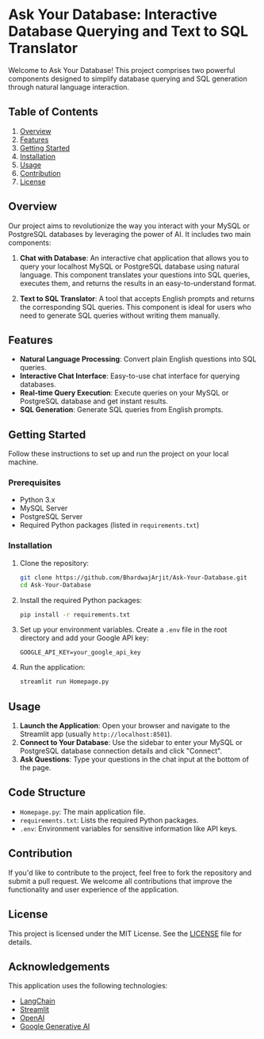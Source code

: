# Ask Your Database: Interactive Database Querying and Text to SQL Translator

Welcome to Ask Your Database! This project comprises two powerful components designed to simplify database querying and SQL generation through natural language interaction.

## Table of Contents
1. [Overview](#overview)
2. [Features](#features)
3. [Getting Started](#getting-started)
4. [Installation](#installation)
5. [Usage](#usage)
6. [Contribution](#contribution)
7. [License](#license)

## Overview

Our project aims to revolutionize the way you interact with your MySQL or PostgreSQL databases by leveraging the power of AI. It includes two main components:

1. **Chat with Database**: An interactive chat application that allows you to query your localhost MySQL or PostgreSQL database using natural language. This component translates your questions into SQL queries, executes them, and returns the results in an easy-to-understand format.
   
2. **Text to SQL Translator**: A tool that accepts English prompts and returns the corresponding SQL queries. This component is ideal for users who need to generate SQL queries without writing them manually.

## Features

- **Natural Language Processing**: Convert plain English questions into SQL queries.
- **Interactive Chat Interface**: Easy-to-use chat interface for querying databases.
- **Real-time Query Execution**: Execute queries on your MySQL or PostgreSQL database and get instant results.
- **SQL Generation**: Generate SQL queries from English prompts.

## Getting Started

Follow these instructions to set up and run the project on your local machine.

### Prerequisites

- Python 3.x
- MySQL Server
- PostgreSQL Server
- Required Python packages (listed in `requirements.txt`)

### Installation

1. Clone the repository:
    ```bash
    git clone https://github.com/BhardwajArjit/Ask-Your-Database.git
    cd Ask-Your-Database
    ```

2. Install the required Python packages:
    ```bash
    pip install -r requirements.txt
    ```

3. Set up your environment variables. Create a `.env` file in the root directory and add your Google API key:
    ```plaintext
    GOOGLE_API_KEY=your_google_api_key
    ```

4. Run the application:
    ```bash
    streamlit run Homepage.py
    ```

## Usage

1. **Launch the Application**: Open your browser and navigate to the Streamlit app (usually `http://localhost:8501`).
2. **Connect to Your Database**: Use the sidebar to enter your MySQL or PostgreSQL database connection details and click "Connect".
3. **Ask Questions**: Type your questions in the chat input at the bottom of the page.

## Code Structure

- `Homepage.py`: The main application file.
- `requirements.txt`: Lists the required Python packages.
- `.env`: Environment variables for sensitive information like API keys.

## Contribution

If you'd like to contribute to the project, feel free to fork the repository and submit a pull request. We welcome all contributions that improve the functionality and user experience of the application.

## License

This project is licensed under the MIT License. See the [LICENSE](LICENSE) file for details.

## Acknowledgements

This application uses the following technologies:

- [LangChain](https://www.langchain.com/)
- [Streamlit](https://streamlit.io/)
- [OpenAI](https://www.openai.com/)
- [Google Generative AI](https://cloud.google.com/ai-generative)
